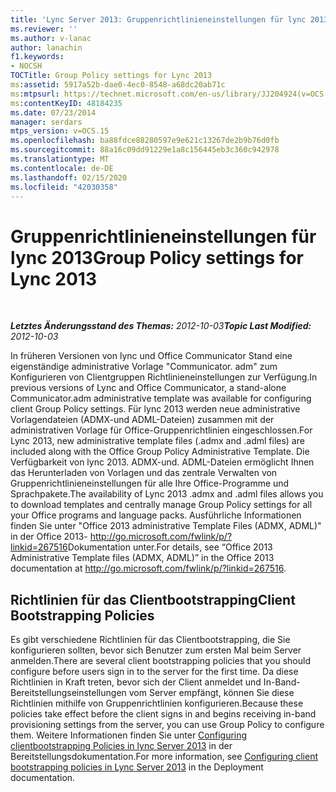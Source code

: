 ```yaml
---
title: 'Lync Server 2013: Gruppenrichtlinieneinstellungen für lync 2013'
ms.reviewer: ''
ms.author: v-lanac
author: lanachin
f1.keywords:
- NOCSH
TOCTitle: Group Policy settings for Lync 2013
ms:assetid: 5917a52b-dae0-4ec0-8548-a68dc20ab71c
ms:mtpsurl: https://technet.microsoft.com/en-us/library/JJ204924(v=OCS.15)
ms:contentKeyID: 48184235
ms.date: 07/23/2014
manager: serdars
mtps_version: v=OCS.15
ms.openlocfilehash: ba88fdce88280597e9e621c13267de2b9b76d0fb
ms.sourcegitcommit: 88a16c09dd91229e1a8c156445eb3c360c942978
ms.translationtype: MT
ms.contentlocale: de-DE
ms.lasthandoff: 02/15/2020
ms.locfileid: "42030358"
---
```

<div data-xmlns="http://www.w3.org/1999/xhtml">

<div class="topic" data-xmlns="http://www.w3.org/1999/xhtml" data-msxsl="urn:schemas-microsoft-com:xslt" data-cs="http://msdn.microsoft.com/">

<div data-asp="http://msdn2.microsoft.com/asp">

# <a name="group-policy-settings-for-lync-2013"></a><span data-ttu-id="ae0f8-102">Gruppenrichtlinieneinstellungen für lync 2013</span><span class="sxs-lookup"><span data-stu-id="ae0f8-102">Group Policy settings for Lync 2013</span></span>

</div>

<div id="mainSection">

<div id="mainBody">

<span> </span>

<span data-ttu-id="ae0f8-103">_**Letztes Änderungsstand des Themas:** 2012-10-03_</span><span class="sxs-lookup"><span data-stu-id="ae0f8-103">_**Topic Last Modified:** 2012-10-03_</span></span>

<span data-ttu-id="ae0f8-104">In früheren Versionen von lync und Office Communicator Stand eine eigenständige administrative Vorlage "Communicator. adm" zum Konfigurieren von Clientgruppen Richtlinieneinstellungen zur Verfügung.</span><span class="sxs-lookup"><span data-stu-id="ae0f8-104">In previous versions of Lync and Office Communicator, a stand-alone Communicator.adm administrative template was available for configuring client Group Policy settings.</span></span> <span data-ttu-id="ae0f8-105">Für lync 2013 werden neue administrative Vorlagendateien (ADMX-und ADML-Dateien) zusammen mit der administrativen Vorlage für Office-Gruppenrichtlinien eingeschlossen.</span><span class="sxs-lookup"><span data-stu-id="ae0f8-105">For Lync 2013, new administrative template files (.admx and .adml files) are included along with the Office Group Policy Administrative Template.</span></span> <span data-ttu-id="ae0f8-106">Die Verfügbarkeit von lync 2013. ADMX-und. ADML-Dateien ermöglicht Ihnen das Herunterladen von Vorlagen und das zentrale Verwalten von Gruppenrichtlinieneinstellungen für alle Ihre Office-Programme und Sprachpakete.</span><span class="sxs-lookup"><span data-stu-id="ae0f8-106">The availability of Lync 2013 .admx and .adml files allows you to download templates and centrally manage Group Policy settings for all your Office programs and language packs.</span></span> <span data-ttu-id="ae0f8-107">Ausführliche Informationen finden Sie unter "Office 2013 administrative Template Files (ADMX, ADML)" in der Office 2013- <http://go.microsoft.com/fwlink/p/?linkid=267516>Dokumentation unter.</span><span class="sxs-lookup"><span data-stu-id="ae0f8-107">For details, see “Office 2013 Administrative Template files (ADMX, ADML)” in the Office 2013 documentation at <http://go.microsoft.com/fwlink/p/?linkid=267516>.</span></span>

<div>

## <a name="client-bootstrapping-policies"></a><span data-ttu-id="ae0f8-108">Richtlinien für das Clientbootstrapping</span><span class="sxs-lookup"><span data-stu-id="ae0f8-108">Client Bootstrapping Policies</span></span>

<span data-ttu-id="ae0f8-109">Es gibt verschiedene Richtlinien für das Clientbootstrapping, die Sie konfigurieren sollten, bevor sich Benutzer zum ersten Mal beim Server anmelden.</span><span class="sxs-lookup"><span data-stu-id="ae0f8-109">There are several client bootstrapping policies that you should configure before users sign in to the server for the first time.</span></span> <span data-ttu-id="ae0f8-110">Da diese Richtlinien in Kraft treten, bevor sich der Client anmeldet und In-Band-Bereitstellungseinstellungen vom Server empfängt, können Sie diese Richtlinien mithilfe von Gruppenrichtlinien konfigurieren.</span><span class="sxs-lookup"><span data-stu-id="ae0f8-110">Because these policies take effect before the client signs in and begins receiving in-band provisioning settings from the server, you can use Group Policy to configure them.</span></span> <span data-ttu-id="ae0f8-111">Weitere Informationen finden Sie unter [Configuring clientbootstrapping Policies in lync Server 2013](lync-server-2013-configuring-client-bootstrapping-policies.md) in der Bereitstellungsdokumentation.</span><span class="sxs-lookup"><span data-stu-id="ae0f8-111">For more information, see [Configuring client bootstrapping policies in Lync Server 2013](lync-server-2013-configuring-client-bootstrapping-policies.md) in the Deployment documentation.</span></span>

</div>

</div>

<span> </span>

</div>

</div>

</div>

